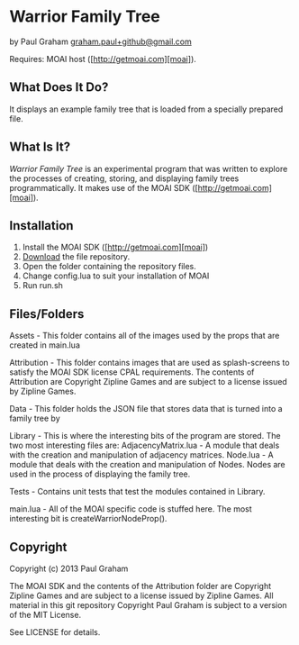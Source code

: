 # Warrior Family Tree #
by Paul Graham 
graham.paul+github@gmail.com

Requires: MOAI host ([http://getmoai.com][moai]).


## What Does It Do? ##

It displays an example family tree that is loaded from a specially prepared file.


## What Is It? ##

*Warrior Family Tree* is an experimental program that was written to explore the processes of creating, storing, and displaying family trees programmatically. It makes use of the MOAI SDK ([http://getmoai.com][moai]).


## Installation ##
 
 1. Install the MOAI SDK ([http://getmoai.com][moai])
 2. [Download][zip] the file repository.
 3. Open the folder containing the repository files.
 4. Change config.lua to suit your installation of MOAI
 5. Run run.sh

## Files/Folders ##

Assets - This folder contains all of the images used by the props that are created in main.lua

Attribution - This folder contains images that are used as splash-screens to satisfy the MOAI SDK license CPAL requirements. The contents of Attribution are Copyright Zipline Games and are subject to a license issued by Zipline Games.

Data - This folder holds the JSON file that stores data that is turned into a family tree by 

Library - This is where the interesting bits of the program are stored. The two most interesting files are:
 AdjacencyMatrix.lua - A module that deals with the creation and manipulation of adjacency matrices.
 Node.lua - A module that deals with the creation and manipulation of Nodes. Nodes are used in the process of displaying the family tree.

Tests - Contains unit tests that test the modules contained in Library.

main.lua - All of the MOAI specific code is stuffed here. The most interesting bit is createWarriorNodeProp().



## Copyright ##
Copyright (c) 2013 Paul Graham 

The MOAI SDK and the contents of the Attribution folder are Copyright Zipline Games and are subject to a license issued by Zipline Games. All material in this git repository Copyright Paul Graham is subject to a version of the MIT License.

See LICENSE for details.

[zip]: https://github.com/PaulWGraham/Warrior-Family-Tree/archive/master.zip
[moai]: http://getmoai.com